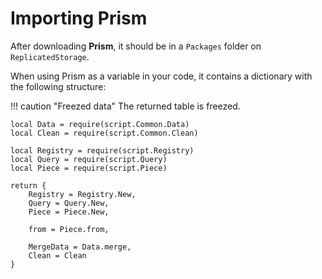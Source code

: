 # Importing Prism

After downloading **Prism**, it should be in a ``Packages`` folder on ``ReplicatedStorage``.

When using Prism as a variable in your code, it contains a dictionary with the following structure:

!!! caution "Freezed data"
    The returned table is freezed.

```luau title="Prism.luau"
local Data = require(script.Common.Data)
local Clean = require(script.Common.Clean)

local Registry = require(script.Registry)
local Query = require(script.Query)
local Piece = require(script.Piece)

return {
    Registry = Registry.New,
    Query = Query.New,
    Piece = Piece.New,

    from = Piece.from,

    MergeData = Data.merge,
    Clean = Clean
}
```